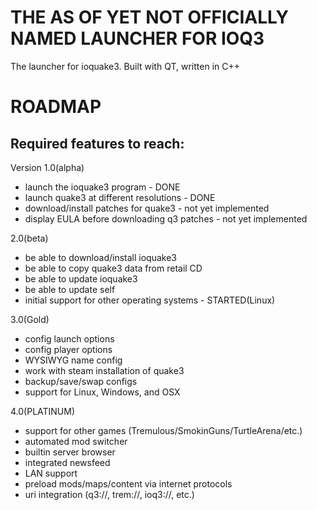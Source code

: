 THE AS OF YET NOT OFFICIALLY NAMED LAUNCHER FOR IOQ3
====================================================

The launcher for ioquake3. Built with QT, written in C++

ROADMAP
=======

Required features to reach:
---------------------------

Version 1.0(alpha)

  * launch the ioquake3 program - DONE
  * launch quake3 at different resolutions - DONE
  * download/install patches for quake3 - not yet implemented
  * display EULA before downloading q3 patches - not yet implemented


2.0(beta)

  * be able to download/install ioquake3
  * be able to copy quake3 data from retail CD
  * be able to update ioquake3
  * be able to update self
  * initial support for other operating systems - STARTED(Linux)

3.0(Gold)

  * config launch options
  * config player options
  * WYSIWYG name config
  * work with steam installation of quake3
  * backup/save/swap configs
  * support for Linux, Windows, and OSX

4.0(PLATINUM)

  * support for other games (Tremulous/SmokinGuns/TurtleArena/etc.)
  * automated mod switcher
  * builtin server browser
  * integrated newsfeed
  * LAN support
  * preload mods/maps/content via internet protocols
  * uri integration (q3://, trem://, ioq3://, etc.)
